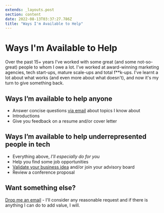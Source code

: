 ```yaml
---
extends: _layouts.post
section: content
date: 2022-08-13T03:37:27.786Z
title: "Ways I'm Available to Help"
---
```

# Ways I'm Available to Help

Over the past 15+ years I've worked with some great (and some not-so-great) people to whom I owe a lot. I've worked at award-winning marketing agencies, tech start-ups, mature scale-ups and total f**k-ups. I've learnt a lot about what works (and even more about what doesn't), and now it's my turn to give something back.

## Ways I’m available to help anyone

- Answer concise questions [via email](mailto:phils@hey.com) about topics I know about
- Introductions
- Give you feedback on a resume and/or cover letter

## Ways I’m available to help underrepresented people in tech

- Everything above, _I’ll especially do for you_
- Help you find some job opportunities
- [Validate your business idea](/validating-your-business-idea) and/or join your advisory board
- Review a conference proposal

## Want something else?

[Drop me an email](mailto:phils@hey.com) - I'll consider any reasonable request and if there is anything I can do to add value, I will.
